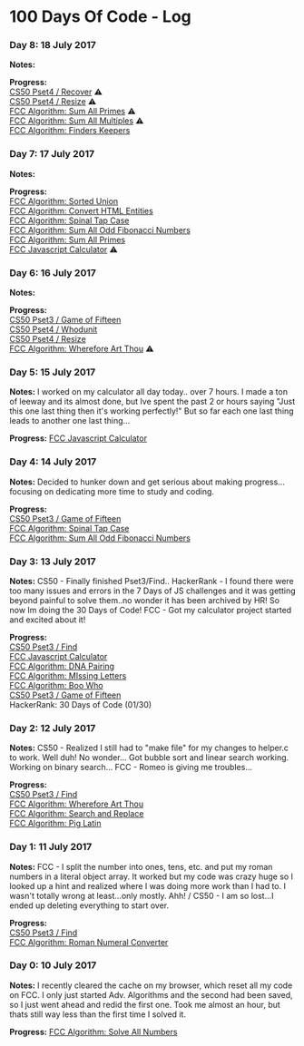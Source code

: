 # 100 Days Of Code - Log

### Day 8: 18 July 2017

**Notes:** 

**Progress:** <br>
[CS50 Pset4 / Recover](https://github.com/cndragn/CS50x/tree/master/pset4/recover) :warning:<br>
[CS50 Pset4 / Resize](https://github.com/cndragn/CS50x/tree/master/pset4/resize) :warning:<br>
[FCC Algorithm: Sum All Primes](https://github.com/cndragn/FreeCodeCamp/blob/master/intermediate-algorithm-scripting/14-sum-all-primes.js) :warning:<br>
[FCC Algorithm: Sum All Multiples](https://github.com/cndragn/FreeCodeCamp/blob/master/intermediate-algorithm-scripting/15-sum-all-multiples.js) :warning:<br>
[FCC Algorithm: Finders Keepers](https://github.com/cndragn/FreeCodeCamp/blob/master/intermediate-algorithm-scripting/16-finders-keepers.js)

### Day 7: 17 July 2017

**Notes:** 

**Progress:** <br>
[FCC Algorithm: Sorted Union](https://github.com/cndragn/FreeCodeCamp/blob/master/intermediate-algorithm-scripting/10-sorted-union.js)<br>
[FCC Algorithm: Convert HTML Entities](https://github.com/cndragn/FreeCodeCamp/blob/master/intermediate-algorithm-scripting/11-convert-html-entities.js)<br>
[FCC Algorithm: Spinal Tap Case](https://github.com/cndragn/FreeCodeCamp/blob/master/intermediate-algorithm-scripting/12-spinal-tap-case.js)<br>
[FCC Algorithm: Sum All Odd Fibonacci Numbers](https://github.com/cndragn/FreeCodeCamp/blob/master/intermediate-algorithm-scripting/13-sum-all-odd-fibonacci-numbers.js)<br>
[FCC Algorithm: Sum All Primes](https://github.com/cndragn/FreeCodeCamp/blob/master/intermediate-algorithm-scripting/14-sum-all-primes.js)<br>
[FCC Javascript Calculator](https://github.com/cndragn/javascript-calculator) :warning:

### Day 6: 16 July 2017

**Notes:** 

**Progress:** <br>
[CS50 Pset3 / Game of Fifteen](https://github.com/cndragn/CS50x/tree/master/pset3/fifteen)<br>
[CS50 Pset4 / Whodunit](https://github.com/cndragn/CS50x/tree/master/pset4/whodunit) <br>
[CS50 Pset4 / Resize](https://github.com/cndragn/CS50x/tree/master/pset4/resize)<br>
[FCC Algorithm: Wherefore Art Thou](https://github.com/cndragn/FreeCodeCamp/blob/master/intermediate-algorithm-scripting/4-wherefore-art-thou.js) :warning: <br>

### Day 5: 15 July 2017

**Notes:** I worked on my calculator all day today.. over 7 hours.  I made a ton of leeway and its almost done, but Ive spent the past 2 or hours saying "Just this one last thing then it's working perfectly!" But so far each one last thing leads to another one last thing... 

**Progress:** [FCC Javascript Calculator](https://github.com/cndragn/javascript-calculator)

### Day 4: 14 July 2017

**Notes:** Decided to hunker down and get serious about making progress...  focusing on dedicating more time to study and coding.

**Progress:** <br>
[CS50 Pset3 / Game of Fifteen](https://github.com/cndragn/CS50x/tree/master/pset3/fifteen)<br>
[FCC Algorithm: Spinal Tap Case](https://github.com/cndragn/FreeCodeCamp/blob/master/intermediate-algorithm-scripting/12-spinal-tap-case.js) <br>
[FCC Algorithm: Sum All Odd Fibonacci Numbers](https://github.com/cndragn/FreeCodeCamp/blob/master/intermediate-algorithm-scripting/13-sum-all-odd-fibonacci-numbers.js)

### Day 3: 13 July 2017

**Notes:** CS50 - Finally finished Pset3/Find.. HackerRank - I found there were too many issues and errors in the 7 Days of JS challenges and it was getting beyond painful to solve them..no wonder it has been archived by HR! So now Im doing the 30 Days of Code! FCC - Got my calculator project started and excited about it!

**Progress:** <br>
[CS50 Pset3 / Find](https://github.com/cndragn/CS50x/tree/master/pset3/find)<br>
[FCC Javascript Calculator](https://github.com/cndragn/javascript-calculator) <br>
[FCC Algorithm: DNA Pairing](https://github.com/cndragn/FreeCodeCamp/blob/master/intermediate-algorithm-scripting/7-dna-pariing.js) <br>
[FCC Algorithm: MIssing Letters](https://github.com/cndragn/FreeCodeCamp/blob/master/intermediate-algorithm-scripting/8-missing-letters.js) <br>
[FCC Algorithm: Boo Who](https://github.com/cndragn/FreeCodeCamp/blob/master/intermediate-algorithm-scripting/09-boo-who.js)  <br>
[CS50 Pset3 / Game of Fifteen](https://github.com/cndragn/CS50x/tree/master/pset3/fifteen)<br>
HackerRank: 30 Days of Code (01/30)

### Day 2: 12 July 2017

**Notes:** CS50 - Realized I still had to "make file" for my changes to helper.c to work. Well duh!  No wonder... Got bubble sort and linear search working. Working on binary search... FCC - Romeo is giving me troubles...

**Progress:** <br>
[CS50 Pset3 / Find](https://github.com/cndragn/CS50x/tree/master/pset3/find) <br>
[FCC Algorithm: Wherefore Art Thou](https://github.com/cndragn/FreeCodeCamp/blob/master/intermediate-algorithm-scripting/4-wherefore-art-thou.js)<br>
[FCC Algorithm: Search and Replace](https://github.com/cndragn/FreeCodeCamp/blob/master/intermediate-algorithm-scripting/5-search-and-replace.js) <br>
[FCC Algorithm: Pig Latin](https://github.com/cndragn/FreeCodeCamp/blob/master/intermediate-algorithm-scripting/6-pig-latin.js)

### Day 1: 11 July 2017

**Notes:** FCC - I split the number into ones, tens, etc. and put my roman numbers in a literal object array. It worked but my code was crazy huge so I looked up a hint and realized where I was doing more work than I had to.  I wasn't totally wrong at least...only mostly. Ahh! / CS50 - I am so lost...I ended up deleting everything to start over.

**Progress:** <br>
[CS50 Pset3 / Find](https://github.com/cndragn/CS50x/tree/master/pset3/find) <br>
[FCC Algorithm: Roman Numeral Converter](https://github.com/cndragn/FreeCodeCamp/blob/master/intermediate-algorithm-scripting/3-roman-numeral-converter.js)

### Day 0: 10 July 2017

**Notes:** I recently cleared the cache on my browser, which reset all my code on FCC.  I only just started Adv. Algorithms and the second had been saved, so I just went ahead and redid the first one.  Took me almost an hour, but thats still way less than the first time I solved it.

**Progress:** [FCC Algorithm: Solve All Numbers](https://github.com/cndragn/FreeCodeCamp/blob/master/intermediate-algorithm-scripting/1-sum-all-numbers.js) 
